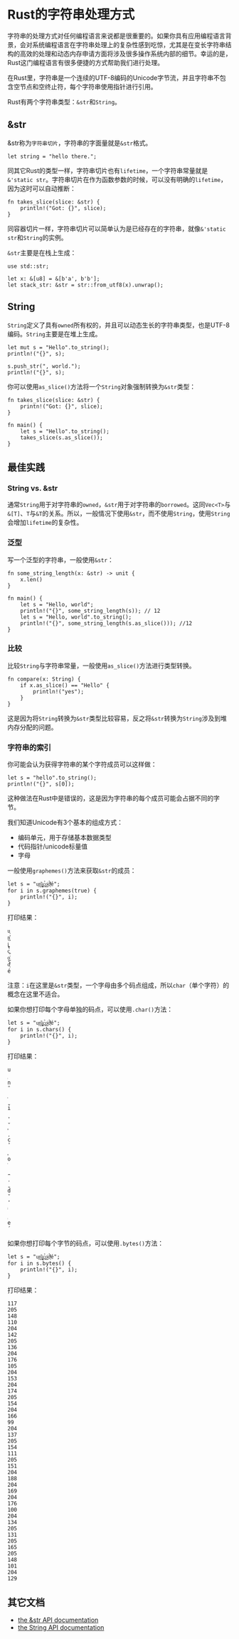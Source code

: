 # Rust的字符串处理方式

字符串的处理方式对任何编程语言来说都是很重要的。如果你具有应用编程语言背景，会对系统编程语言在字符串处理上的复杂性感到吃惊，尤其是在变长字符串结构的高效的处理和动态内存申请方面将涉及很多操作系统内部的细节。幸运的是，Rust这门编程语言有很多便捷的方式帮助我们进行处理。

在Rust里，字符串是一个连续的UTF-8编码的Unicode字节流，并且字符串不包含空节点和空终止符，每个字符串使用指针进行引用。

Rust有两个字符串类型：`&str`和`String`。

## &str

&str称为`字符串切片`，字符串的字面量就是`&str`格式。

```
let string = "hello there.";
```

同其它Rust的类型一样，字符串切片也有`lifetime`，一个字符串常量就是`&'static str`。字符串切片在作为函数参数的时候，可以没有明确的`lifetime`，因为这时可以自动推断：

```
fn takes_slice(slice: &str) {
    println!("Got: {}", slice);
}
```

同容器切片一样，字符串切片可以简单认为是已经存在的字符串，就像`&'static str`和`String`的实例。

`&str`主要是在栈上生成：

```
use std::str;

let x: &[u8] = &[b'a', b'b'];
let stack_str: &str = str::from_utf8(x).unwrap();
```

## String

`String`定义了具有`owned`所有权的，并且可以动态生长的字符串类型，也是UTF-8编码。`String`主要是在堆上生成。

```
let mut s = "Hello".to_string();
println!("{}", s);

s.push_str(", world.");
println!("{}", s);
```

你可以使用`as_slice()`方法将一个`String`对象强制转换为`&str`类型：

```
fn takes_slice(slice: &str) {
    printn!("Got: {}", slice);
}

fn main() {
    let s = "Hello".to_string();
    takes_slice(s.as_slice());
}
```

## 最佳实践

### String vs. &str

通常`String`用于对字符串的`owned`，`&str`用于对字符串的`borrowed`。这同`Vec<T>`与`&[T]`、`T`与`&T`的关系。所以，一般情况下使用`&str`，而不使用`String`，使用`String`会增加`lifetime`的复杂性。

### 泛型

写一个泛型的字符串，一般使用`&str`：

```
fn some_string_length(x: &str) -> unit {
    x.len()
}

fn main() {
    let s = "Hello, world";
    println!("{}", some_string_length(s)); // 12
    let s = "Hello, world".to_string();
    println!("{}", some_string_length(s.as_slice())); //12
}
```

### 比较

比较`String`与字符串常量，一般使用`as_slice()`方法进行类型转换。

```
fn compare(x: String) {
    if x.as_slice() == "Hello" {
        println!("yes");
    }
}
```

这是因为将`String`转换为`&str`类型比较容易，反之将`&str`转换为`String`涉及到堆内存分配的问题。

### 字符串的索引

你可能会认为获得字符串的某个字符成员可以这样做：

```
let s = "hello".to_string();
println!("{}", s[0]);
```

这种做法在Rust中是错误的，这是因为字符串的每个成员可能会占据不同的字节。

我们知道Unicode有3个基本的组成方式：

* 编码单元，用于存储基本数据类型
* 代码指针/unicode标量值
* 字母

一般使用`graphemes()`方法来获取`&str`的成员：

```
let s = "u͔n͈̰̎i̙̮͚̦c͚̉o̼̩̰͗d͔̆̓ͥé";
for i in s.graphemes(true) {
    println!("{}", i);
}
```

打印结果：
```
u͔
n͈̰̎
i̙̮͚̦
c͚̉
o̼̩̰͗
d͔̆̓ͥ
é
```

注意：`i`在这里是`&str`类型，一个字母由多个码点组成，所以`char`（单个字符）的概念在这里不适合。

如果你想打印每个字母单独的码点，可以使用`.char()`方法：

```
let s = "u͔n͈̰̎i̙̮͚̦c͚̉o̼̩̰͗d͔̆̓ͥé";
for i in s.chars() {
    println!("{}", i);
}
```

打印结果：

```
u
͔
n
̎
͈
̰
i
̙
̮
͚
̦
c
̉
͚
o
͗
̼
̩
̰
d
̆
̓
ͥ
͔
e
́
```

如果你想打印每个字节的码点，可以使用`.bytes()`方法：

```
let s = "u͔n͈̰̎i̙̮͚̦c͚̉o̼̩̰͗d͔̆̓ͥé";
for i in s.bytes() {
    println!("{}", i);
}
```

打印结果：

```
117
205
148
110
204
142
205
136
204
176
105
204
153
204
174
205
154
204
166
99
204
137
205
154
111
205
151
204
188
204
169
204
176
100
204
134
205
131
205
165
205
148
101
204
129
```

## 其它文档

* [the &str API documentation](http://doc.rust-lang.org/std/str/index.html)
* [the String API documentation](http://doc.rust-lang.org/std/string/index.html)

